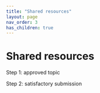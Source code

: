 ```yaml
---
title: "Shared resources"
layout: page
nav_order: 3
has_children: true
---
```



# Shared resources

Step 1: approved topic

Step 2: satisfactory submission